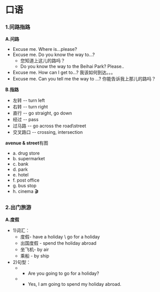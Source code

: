 # 口语

### 1.问路指路

**A.问路**

* Excuse me. Where is...please? 
* Excuse me. Do you know the way to...?
  * 您知道上这儿的路吗？
  * Do you know the way to the Beihai Park? Please..
* Excuse me. How can I get to...? 我该如何到达。。。
* Excuse me. Can you tell me the way to ...? 你能告诉我上那儿的路吗？

**B.指路**
* 左转 -- turn left
* 右转 -- turn right
* 直行 -- go straight, go down
* 经过 -- pass
* 过马路 -- go across the road\street
* 交叉路口 -- crossing, intersection

**avenue & street**有图
* a. drug store
* b. supermarket
* c. bank
* d. park
* e. hotel
* f. post office
* g. bus stop
* h. cinema 🎬

### 2.出门旅游
**A.度假**
* 1)词汇：
  * 度假- have a holiday \ go for a holiday
  * 出国度假 - spend the holiday abroad
  * 坐飞机- by air
  * 乘船 - by ship
* 2)句型：
  * - Are you going to go for a holiday?
  * - Yes, I am going to spend my holiday abroad.




